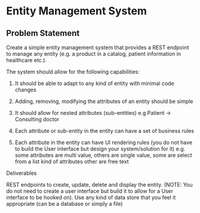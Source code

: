 Entity Management System
==============

Problem Statement
--------------
Create a simple entity management system that provides a REST endpoint to manage any entity (e.g. a product in a catalog, patient information in healthcare etc.).

The system should allow for the following capabilities:

1. It should be able to adapt to any kind of entity with minimal code changes

2. Adding, removing, modifying the attributes of an entity should be simple

3. It should allow for nested attributes (sub-entities) e.g Patient -> Consulting doctor

4. Each attribute or sub-entity in the entity can have a set of business rules

5. Each attribute in the entity can have UI rendering rules (you do not have to build the User interface but design your system/solution for it) e.g. some attributes are multi value, others are single value, some are select from a list kind of attributes other are free text

Deliverables

REST endpoints to create, update, delete and display the entity. (NOTE: You do not need to create a user interface but build it to allow for a User interface to be hooked on). Use any kind of data store that you feel it appropriate (can be a database or simply a file)